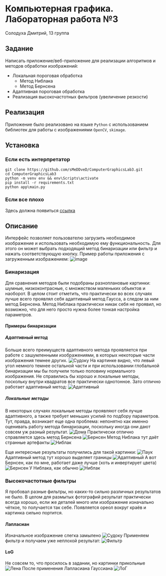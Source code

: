 # Компьютерная графика. Лабораторная работа №3

Солодуха Дмитрий, 13 группа

## Задание

Написать приложение/веб-приложение для реализации алгоритмов и методов обработки изображений:

- Локальная пороговая обработка
    - Метод Ниблака
    - Метод Бернсена
- Адаптивная пороговая обработка
- Реализация высокочастотных фильтров (увеличение резкости)

## Реализация

Приложение было реализовано на языке `Python` с использованием библиотек для работы с изображениями `OpenCV`, `skimage`.

## Установка

### Если есть интерпретатор

```shell
git clone https://github.com/sMeDDveD/ComputerGraphicsLab3.git
cd ComputerGraphicsLab3
python -m venv env && env\Scripts\activate
pip install -r requirements.txt
python app\main.py
```

### Если все плохо

Здесь должна появиться [ссылка](https://www.youtube.com/watch?v=dQw4w9WgXcQ)

## Описание

Интерфейс позволяет пользователю загрузить необходимое изображение и использовать необходимую ему функциональность. Для
этого он может выбрать подходящий метод бинаризации или фильтр и нажать соответствующую кнопку. Пример работы приложения
с загруженным изображением: ![image](screenshots/lena.png)

### Бинаризация

Для сравнения методов были подобраны разноплановые картинки: шумные, низкоконтрасные, с множеством маленьких объектов и
наоборот. В целом стоит отметить, что практически во всех случаях лучше всего проявлял себя адаптивный метод Гаусса, а
следом за ним метод Бернсена. Метод Ниблака практически никак себя не проявил, но возможно, что для него просто нужна
более тонкая настройка параметров.

#### Примеры бинаризации

##### Адаптивный метод

Больше всего преимуществ адаптивного метода проявляется при работе с зашумленными изображениями, в которых некоторые
части изображения темнее других.
![Судоку](screenshots/sudoku.png)
На картинке видно, что левый угол немного темнее остальной части и при использовании глобальной бинаризации мы бы
получили только половину нормального изображения. Не справились бы хорошо и локальные методы, поскольку внутри квадратов
все практически однотонное. Зато отлично работает адаптивный метод:
![Адаптивный](screenshots/sudoku_adaptive.png)

##### Локальные методы

В некоторых случаях локальные методы проявляют себя лучше адаптивного, а также требует меньших усилий по подбору
параметров. Тут, правда, возникает еще одна проблема: непонятно как именно оценивать работу метода бинаризации,
поскольку иногда они дают совсем уж разный результат.
![Дома](screenshots/houses.png)
Практически отлично справляется здесь метод Бернсена
![Бернсен](screenshots/houses_local.png)
Метод Ниблака тут даёт странные артефакты
![Ниблак](screenshots/houses_bad.png)

Еще интересные результаты получились для такой картинки:
![Паук](screenshots/spider.png)
Адаптивный метод тут хорошо выделяет границы
![Адаптивный](screenshots/spider_adaptive.png)
А вот Бернсен, как по мне, работает даже лучше (хоть и инвертирует цвета)
![Бернсен](screenshots/spider_bernsen.png)
У Ниблака, как обычно
![Ниблак](screenshots/spider_niblack.png)

### Высокочастотные фильтры

Я пробовал разные фильтры, но каких-то сильно различных результатов не было. В целом для размытых фотографий результат
практически всегда хорошо, если же деталей много или изображение изначально чёткое, то получается так себе. Появляется
ореол вокруг краёв и картинка сильно портится.

#### Лапласиан

Изначальное изображение слегка замылено
![Судоку](screenshots/sudoku.png)
Применяем фильтр и получаем уже неплохой результат:
![Фильтр](screenshots/sudoku_filter.png)

#### LoG

Не совсем то, что просилось в задании, но картинки прикольные
![Лена](screenshots/lena.png)
После применения Лапласиана Гауссиана
![ЛоГ](screenshots/lena_log.png)
